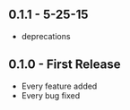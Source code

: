 ## 0.1.1 - 5-25-15
* deprecations

## 0.1.0 - First Release
* Every feature added
* Every bug fixed
